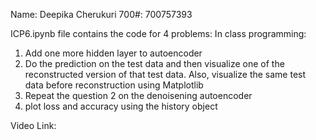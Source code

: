 
Name: Deepika Cherukuri
700#: 700757393

ICP6.ipynb file contains the code for 4 problems:
In class programming:
1. Add one more hidden layer to autoencoder
2. Do the prediction on the test data and then visualize one of the reconstructed version of that test data.
Also, visualize the same test data before reconstruction using Matplotlib
3. Repeat the question 2 on the denoisening autoencoder
4. plot loss and accuracy using the history object

Video Link: 
